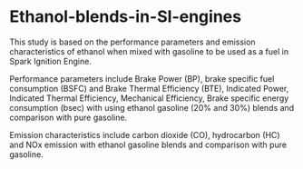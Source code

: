 # Ethanol-blends-in-SI-engines
This study is based on the performance parameters and emission characteristics of ethanol when mixed with gasoline to be used as a fuel in Spark Ignition Engine.

Performance parameters include Brake Power (BP), brake specific fuel consumption (BSFC) and Brake Thermal Efficiency (BTE), Indicated Power, Indicated Thermal Efficiency, Mechanical Efficiency, Brake specific energy consumption (bsec) with using ethanol gasoline (20% and 30%) blends and comparison with pure gasoline.

Emission characteristics include carbon dioxide (CO), hydrocarbon (HC) and NOx emission with ethanol gasoline blends and comparison with pure gasoline.
